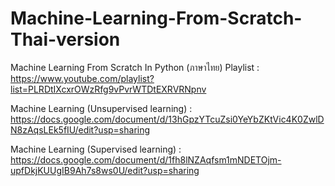 # Machine-Learning-From-Scratch-Thai-version

Machine Learning From Scratch In Python (ภาษาไทย) Playlist :
https://www.youtube.com/playlist?list=PLRDtIXcxrOWzRfg9vPvrWTDtEXRVRNpnv

Machine Learning (Unsupervised learning) : https://docs.google.com/document/d/13hGpzYTcuZsi0YeYbZKtVic4K0ZwlDN8zAqsLEk5fIU/edit?usp=sharing

Machine Learning (Supervised learning) : https://docs.google.com/document/d/1fh8lNZAqfsm1mNDETOjm-upfDkjKUUgIB9Ah7s8ws0U/edit?usp=sharing
